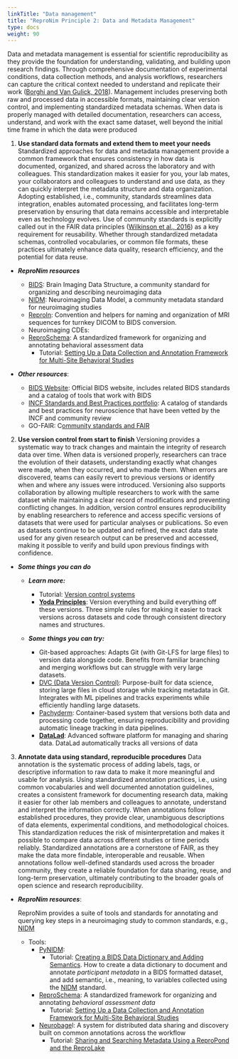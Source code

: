 ```yaml
---
linkTitle: "Data management"
title: "ReproNim Principle 2: Data and Metadata Management"
type: docs
weight: 90
---
```

Data and metadata management is essential for scientific reproducibility as they provide the foundation for understanding, validating, and building upon research findings. Through comprehensive documentation of experimental conditions, data collection methods, and analysis workflows, researchers can capture the critical context needed to understand and replicate their work ([Borghi and Van Gulick, 2018](https://riojournal.com/articles.php?id=26439)). Management includes preserving both raw and processed data in accessible formats, maintaining clear version control, and implementing standardized metadata schemas. When data is properly managed with detailed documentation, researchers can access, understand, and work with the exact same dataset, well beyond the initial time frame in which the data were produced

1. **Use standard data formats and extend them to meet your needs**
   Standardized approaches for data and metadata management provide a common framework that ensures consistency in how data is documented, organized, and shared across the laboratory and with colleagues. This standardization makes it easier for you, your lab mates, your collaborators and colleagues to understand and use data, as they can quickly interpret the metadata structure and data organization. Adopting established, i.e., community, standards streamlines data integration, enables automated processing, and facilitates long-term preservation by ensuring that data remains accessible and interpretable even as technology evolves. Use of community standards is explicitly called out in the FAIR data principles ([Wilkinson et al., 2016](https://pubmed.ncbi.nlm.nih.gov/26978244/)) as a key requirement for reusability. Whether through standardized metadata schemas, controlled vocabularies, or common file formats, these practices ultimately enhance data quality, research efficiency, and the potential for data reuse.

* ***ReproNim resources***
  * [BIDS](/resources/tools/bids/):  Brain Imaging Data Structure, a community standard for organizing and describing neuroimaging data
  * [NIDM](/resources/tools/nidm/):  Neuroimaging Data Model, a community metadata standard for neuroimaging studies
  * [ReproIn](/resources/tools/reproin/): Convention and helpers for naming and organization of MRI sequences for turnkey DICOM to BIDS conversion.
  * Neuroimaging CDEs:
  * [ReproSchema](/resources/tools/reproschema/): A standardized framework for organizing and annotating behavioral assessment data
    * Tutorial: [Setting Up a Data Collection and Annotation Framework for Multi-Site Behavioral Studies](/resources/tutorials/reproschema/)



* ***Other resources***:
  * [BIDS Website](https://bids.neuroimaging.io/):  Official BIDS website, includes related BIDS standards and a catalog of tools that work with BIDS
  * [INCF Standards and Best Practices portfolio](https://www.incf.org/resources/sbps#:~:text=The%20Standards%20and%20Best%20Practices,the%20process%20of%20being%20endorsed.):  A catalog of standards and best practices for neuroscience that have been vetted by the INCF and community review
  * GO-FAIR:  C[ommunity standards and FAIR](https://www.go-fair.org/fair-principles/r1-3-metadata-meet-domain-relevant-community-standards/)

2. **Use version control from start to finish**
   Versioning provides a systematic way to track changes and maintain the integrity of research data over time. When data is versioned properly, researchers can trace the evolution of their datasets, understanding exactly what changes were made, when they occurred, and who made them. When errors are discovered, teams can easily revert to previous versions or identify when and where any issues were introduced. Versioning also supports collaboration by allowing multiple researchers to work with the same dataset while maintaining a clear record of modifications and preventing conflicting changes. In addition, version control ensures reproducibility by enabling researchers to reference and access specific versions of datasets that were used for particular analyses or publications. So even as datasets continue to be updated and refined, the exact data state used for any given research output can be preserved and accessed, making it possible to verify and build upon previous findings with confidence.

* ***Some things you can do***
  * ***Learn more:***
    * Tutorial:  [Version control systems](https://www.repronim.org/module-reproducible-basics/02-vcs/)
    * [**Yoda Principles**](https://handbook.datalad.org/en/latest/basics/101-127-yoda.html):  Version everything and build everything off these versions. Three simple rules for making it easier to track versions across datasets and code through consistent directory names and structures.

  * ***Some things you can try:***
    * Git-based approaches: Adapts Git (with Git-LFS for large files) to version data alongside code. Benefits from familiar branching and merging workflows but can struggle with very large datasets.
    * [DVC (Data Version Control)](https://dvc.org/): Purpose-built for data science, storing large files in cloud storage while tracking metadata in Git. Integrates with ML pipelines and tracks experiments while efficiently handling large datasets.
    * [Pachyderm](https://docs.pachyderm.com/products/mldm/latest/learn/basic-concepts/): Container-based system that versions both data and processing code together, ensuring reproducibility and providing automatic lineage tracking in data pipelines.
    * [**DataLad**](/resources/tools/datalad/): Advanced software platform for managing and sharing data.  DataLad automatically tracks all versions of data
3. **Annotate data using standard, reproducible procedures**
   Data annotation is the systematic process of adding labels, tags, or descriptive information to raw data to make it more meaningful and usable for analysis. Using standardized annotation practices, i.e., using common vocabularies and well documented annotation guidelines,  creates a consistent framework for documenting research data, making it easier for other lab members and colleagues to annotate, understand and interpret the information correctly. When annotations follow established procedures, they provide clear, unambiguous descriptions of data elements, experimental conditions, and methodological choices. This standardization reduces the risk of misinterpretation and makes it possible to compare data across different studies or time periods reliably.  Standardized annotations are a cornerstone of FAIR, as they make the data more findable, interoperable and reusable. When annotations follow well-defined standards used across the broader community, they create a reliable foundation for data sharing, reuse, and long-term preservation, ultimately contributing to the broader goals of open science and research reproducibility.

* ***ReproNim resources***:

  ReproNim provides a suite of tools and standards for annotating and querying key steps in a neuroimaging study to common standards, e.g.,  [NIDM](/resources/tools/nidm/)

  * Tools:
    * [PyNIDM](/resources/tools/neurobagel/):
      * Tutorial: [Creating a BIDS Data Dictionary and Adding Semantics](/resources/tutorials/data-dictionary/).  How to create a data dictionary to document and annotate *participant metadata* in a BIDS formatted dataset, and add semantic, i.e., meaning,  to variables collected using the [NIDM](/resources/tools/nidm/) standard.
    * [ReproSchema](/resources/tools/reproschema/): A standardized framework for organizing and annotating *behavioral assessment data*
      * Tutorial: [Setting Up a Data Collection and Annotation Framework for Multi-Site Behavioral Studies](/resources/tutorials/reproschema/)
    * [Neurobage](/resources/tools/neurobagel/)l: A system for distributed data sharing and discovery built on common annotations across the workflow
      * Tutorial: [Sharing and Searching Metadata Using a ReproPond and the ReproLake](/resources/tutorials/pond-lake/)
